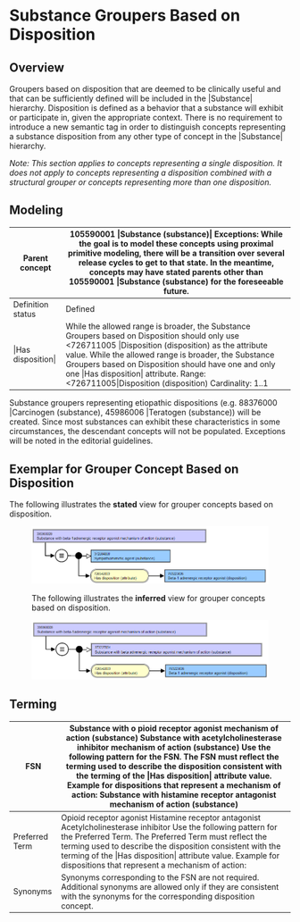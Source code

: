 # Substance Groupers Based on Disposition

## Overview

Groupers based on disposition that are deemed to be clinically useful and that can be sufficiently defined will be included in the |Substance| hierarchy. Disposition is defined as a behavior that a substance will exhibit or participate in, given the appropriate context. There is no requirement to introduce a new semantic tag in order to distinguish concepts representing a substance disposition from any other type of concept in the |Substance| hierarchy.

_Note: This section applies to concepts representing a single disposition. It does not apply to concepts representing a disposition combined with a structural grouper or concepts representing more than one disposition._

## Modeling

| Parent concept | 105590001 \|Substance (substance)\| Exceptions: While the goal is to model these concepts using proximal primitive modeling, there will be a transition over several release cycles to get to that state. In the meantime, concepts may have stated parents other than 105590001 \|Substance (substance) for the foreseeable future. |
|---|---|
| Definition status | Defined |
| \|Has disposition\| | While the allowed range is broader, the Substance Groupers based on Disposition should only use <726711005 \|Disposition (disposition) as the attribute value. While the allowed range is broader, the Substance Groupers based on Disposition should have one and only one \|Has disposition\| attribute. Range: <726711005\|Disposition (disposition) Cardinality: 1..1 |

Substance groupers representing etiopathic dispositions (e.g. 88376000 |Carcinogen (substance), 45986006 |Teratogen (substance)) will be created. Since most substances can exhibit these characteristics in some circumstances, the descendant concepts will not be populated. Exceptions will be noted in the editorial guidelines.

## Exemplar for Grouper Concept Based on Disposition

The following illustrates the **stated** view for grouper concepts based on disposition.

<figure><img src="images/179931821.png" alt="" title=""><figcaption><p>The following illustrates the <strong>inferred</strong> view for grouper concepts based on disposition.</p></figcaption></figure>

  

<figure><img src="images/179931822.png" alt="" title=""></figure>

## Terming

| FSN | Substance with o pioid receptor agonist mechanism of action (substance) Substance with acetylcholinesterase inhibitor mechanism of action (substance) Use the following pattern for the FSN. The FSN must reflect the terming used to describe the disposition consistent with the terming of the \|Has disposition\| attribute value. Example for dispositions that represent a mechanism of action: Substance with histamine receptor antagonist mechanism of action (substance) |
|---|---|
| Preferred Term | Opioid receptor agonist Histamine receptor antagonist Acetylcholinesterase inhibitor Use the following pattern for the Preferred Term. The Preferred Term must reflect the terming used to describe the disposition consistent with the terming of the \|Has disposition\| attribute value. Example for dispositions that represent a mechanism of action: |
| Synonyms | Synonyms corresponding to the FSN are not required. Additional synonyms are allowed only if they are consistent with the synonyms for the corresponding disposition concept. |

  

